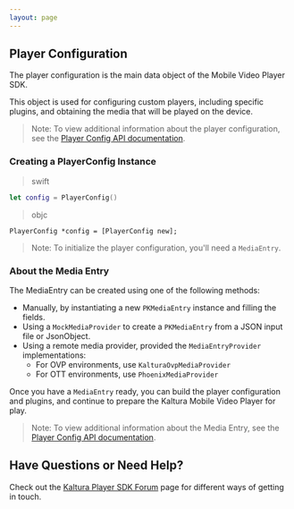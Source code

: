 ```yaml
---
layout: page
---
```


## Player Configuration  

The player configuration is the main data object of the Mobile Video Player SDK. 

This object is used for configuring custom players, including specific plugins, and obtaining the media that will be played on the device.

> Note: To view additional information about the player configuration, see the [Player Config API documentation](https://kaltura.github.io/playkit/api/ios/Classes/PlayerConfig.html).

### Creating a PlayerConfig Instance  


>swift

```swift
let config = PlayerConfig()

```
>objc

```obc
PlayerConfig *config = [PlayerConfig new];

```

>Note: To initialize the player configuration, you'll need a `MediaEntry`. 

### About the Media Entry

The MediaEntry can be created using one of the following methods:

* Manually, by instantiating a new `PKMediaEntry` instance and filling the fields.
* Using a `MockMediaProvider` to create a `PKMediaEntry` from a JSON input file or JsonObject.
* Using a remote media provider, provided the `MediaEntryProvider` implementations: 
  * For OVP environments, use `KalturaOvpMediaProvider`
  * For OTT environments, use `PhoenixMediaProvider`

Once you have a `MediaEntry` ready, you can build the player configuration and plugins, and continue to prepare the Kaltura Mobile Video Player for play.

> Note: To view additional information about the Media Entry, see the [Player Config API documentation](https://kaltura.github.io/playkit/api/ios/Classes/MediaEntry.html).


## Have Questions or Need Help?

Check out the [Kaltura Player SDK Forum](https://forum.kaltura.org/c/playkit) page for different ways of getting in touch.

